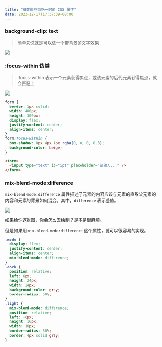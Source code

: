 ```yaml
---
title: "细数那些惊艳一时的 CSS 属性"
date: 2023-12-17T17:37:39+08:00
---
```


### background-clip: text

> 简单来说就是可以做一个带背景的文字效果

![](../assets/images/articles/80/01.png)

### :focus-within 伪类

> :focus-within 表示一个元素获得焦点，或该元素的后代元素获得焦点，就会匹配上

![](../assets/images/articles/80/01.gif)

```css
form {
  border: 1px solid;
  width: 400px;
  height: 300px;
  display: flex;
  justify-content: center;
  align-items: center;
}
form:focus-within {
  box-shadow: 0px 4px 4px rgba(0, 0, 0, 0.3);
  background-color: beige;
}
```

```html
<form>
  <input type="text" id="ipt" placeholder="请输入..." />
</form>
```

### mix-blend-mode:difference

`mix-blend-mode:difference` 属性描述了元素的内容应该与元素的直系父元素的内容和元素的背景如何混合。其中，`difference` 表示差值。

![](../assets/images/articles/80/01.jpg)

如果给你这张图，你会怎么去绘制？是不是很麻烦。

但是如果用 `mix-blend-mode:difference` 这个属性，就可以很容易的实现。

```css
.mode {
  display: flex;
  justify-content: center;
  align-items: center;
  mix-blend-mode: difference;
}
.dark {
  position: relative;
  left: 6px;
  height: 24px;
  width: 24px;
  background-color: grey;
  border-radius: 50%;
}
.light {
  mix-blend-mode: difference;
  position: relative;
  left: -6px;
  height: 16px;
  width: 16px;
  border-radius: 50%;
  border: 4px solid grey;
}
```
